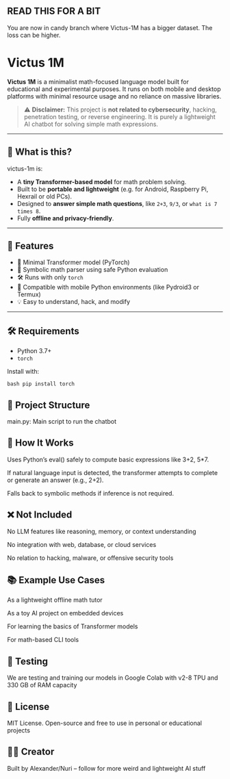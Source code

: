 ## READ THIS FOR A BIT
You are now in candy branch where Victus-1M has a bigger dataset.
The loss can be higher.

# Victus 1M
**Victus 1M** is a minimalist math-focused language model built for educational and experimental purposes. It runs on both mobile and desktop platforms with minimal resource usage and no reliance on massive libraries.

> ⚠️ **Disclaimer:** This project is **not related to cybersecurity**, hacking, penetration testing, or reverse engineering. It is purely a lightweight AI chatbot for solving simple math expressions.

---

## 🎯 What is this?

victus-1m is:

- A **tiny Transformer-based model** for math problem solving.
- Built to be **portable and lightweight** (e.g. for Android, Raspberry Pi, Hexrail or old PCs).
- Designed to **answer simple math questions**, like `2+3`, `9/3`, or `what is 7 times 8`.
- Fully **offline and privacy-friendly**.

---

## 🔧 Features

- 🧠 Minimal Transformer model (PyTorch)
- 🧮 Symbolic math parser using safe Python evaluation
- 🛠️ Runs with only `torch`
- 📱 Compatible with mobile Python environments (like Pydroid3 or Termux)
- 💡 Easy to understand, hack, and modify

---

## 🛠 Requirements

- Python 3.7+
- `torch`

Install with:

```bash pip install torch```

## 📁 Project Structure
main.py: Main script to run the chatbot

## 🧠 How It Works
Uses Python’s eval() safely to compute basic expressions like 3+2, 5*7.

If natural language input is detected, the transformer attempts to complete or generate an answer (e.g., 2+2).

Falls back to symbolic methods if inference is not required.

## ❌ Not Included
No LLM features like reasoning, memory, or context understanding

No integration with web, database, or cloud services

No relation to hacking, malware, or offensive security tools

## 📚 Example Use Cases
As a lightweight offline math tutor

As a toy AI project on embedded devices

For learning the basics of Transformer models

For math-based CLI tools

## 🧪 Testing
We are testing and training our models in Google Colab with v2-8 TPU and 330 GB of RAM capacity

## 📜 License
MIT License. Open-source and free to use in personal or educational projects

## 🙋‍♂️ Creator
Built by Alexander/Nuri – follow for more weird and lightweight AI stuff
